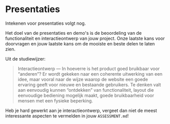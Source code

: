 # Presentaties

Intekenen voor presentaties volgt nog.

Het doel van de presentaties en demo's is de beoordeling van de functionaliteit en interactieontwerp van jouw project. Onze laatste kans voor doorvragen en jouw laatste kans om de mooiste en beste delen te laten zien.

Uit de studiewijzer:

> Interactieontwerp — In hoeverre is het product goed bruikbaar voor “anderen”? Er wordt gekeken naar een coherente uitwerking van een idee, maar vooral naar de wijze waarop de website een goede ervaring geeft voor nieuwe en bestaande gebruikers. Te denken valt aan eenvoudig kunnen “ontdekken” van functionaliteit, layout die eenvoudige bediening mogelijk maakt, goede bruikbaarheid voor mensen met een fysieke beperking.

Heb je hard gewerkt aan je interactieontwerp, vergeet dan niet de meest interessante aspecten te vermelden in jouw `ASSESSMENT.md`!
